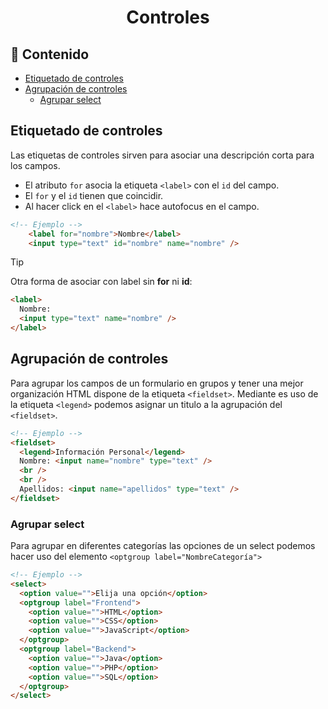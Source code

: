<h1 align='center'>Controles</h1>

<h2>📑 Contenido</h2>

- [Etiquetado de controles](#etiquetado-de-controles)
- [Agrupación de controles](#agrupación-de-controles)
  - [Agrupar select](#agrupar-select)

## Etiquetado de controles

Las etiquetas de controles sirven para asociar una descripción corta para los campos.

- El atributo `for` asocia la etiqueta `<label>` con el `id` del campo.
- El `for` y el `id` tienen que coincidir.
- Al hacer click en el `<label>` hace autofocus en el campo.

```HTML
<!-- Ejemplo -->
    <label for="nombre">Nombre</label>
    <input type="text" id="nombre" name="nombre" />
```

> [!TIP]
>
> Otra forma de asociar con label sin **for** ni **id**:
>
> ```html
> <label>
>   Nombre:
>   <input type="text" name="nombre" />
> </label>
> ```

## Agrupación de controles

Para agrupar los campos de un formulario en grupos y tener una mejor organización HTML dispone de la etiqueta `<fieldset>`. Mediante es uso de la etiqueta `<legend>` podemos asignar un titulo a la agrupación del `<fieldset>`.

```html
<!-- Ejemplo -->
<fieldset>
  <legend>Información Personal</legend>
  Nombre: <input name="nombre" type="text" />
  <br />
  <br />
  Apellidos: <input name="apellidos" type="text" />
</fieldset>
```

### Agrupar select

Para agrupar en diferentes categorías las opciones de un select podemos hacer uso del elemento `<optgroup label="NombreCategoría">`

```html
<!-- Ejemplo -->
<select>
  <option value="">Elija una opción</option>
  <optgroup label="Frontend">
    <option value="">HTML</option>
    <option value="">CSS</option>
    <option value="">JavaScript</option>
  </optgroup>
  <optgroup label="Backend">
    <option value="">Java</option>
    <option value="">PHP</option>
    <option value="">SQL</option>
  </optgroup>
</select>
```

